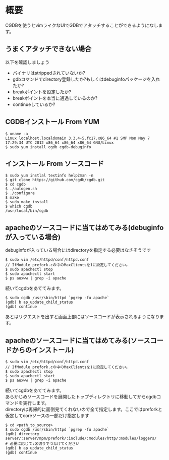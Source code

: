 # 概要
CGDBを使うとvimライクなUIでGDBでアタッチすることができるようになします。

## うまくアタッチできない場合
以下を確認しましょう
- バイナリはstrippedされていないか?
- gdbコマンドでdirectory登録したか?もしくはdebuginfoパッケージを入れたか?
- breakポイントを設定したか?
- breakポイントを本当に通過しているのか?
- continueしているか?

## CGDBインストール From YUM
```
$ uname -a
Linux localhost.localdomain 3.3.4-5.fc17.x86_64 #1 SMP Mon May 7 17:29:34 UTC 2012 x86_64 x86_64 x86_64 GNU/Linux
$ sudo yum install cgdb cgdb-debuginfo
```

## インストール From ソースコード
```
$ sudo yum instlal textinfo help2man -n
$ git clone https://github.com/cgdb/cgdb.git
$ cd cgdb
$ ./autogen.sh
$ ./configure
$ make
$ sudo make install
$ which cgdb
/usr/local/bin/cgdb
```


##  apacheのソースコードに当てはめてみる(debuginfoが入っている場合)
debuginfoが入っている場合にはdirectoryを指定する必要はなさそうです
```
$ sudo vim /etc/httpd/conf/httpd.conf
// IfModule prefork.cの中のMaxClientsを1に設定してください。
$ sudo apachectl stop
$ sudo apachectl start
$ ps auxww | grep -i apache
```

続いてcgdbをあててみます。
```
$ sudo cgdb /usr/sbin/httpd `pgrep -fu apache`
(gdb) b	ap_update_child_status
(gdb) continue
```

あとはリクエストを出すと画面上部にはソースコードが表示されるようになります。

## apacheのソースコードに当てはめてみる(ソースコードからのインストール)
```
$ sudo vim /etc/httpd/conf/httpd.conf
// IfModule prefork.cの中のMaxClientsを1に設定してください。
$ sudo apachectl stop
$ sudo apachectl start
$ ps auxww | grep -i apache
```

続いてcgdbをあててみます。  
あらかじめソースコードを展開したトップディレクトリに移動してからcgdbコマンドを実行します。  
directoryは再帰的に面倒見てくれないので全て指定します。ここではpreforkと仮定してcoreソースの一部だけ指定します
```
$ cd <path_to_source>
$ sudo cgdb /usr/sbin/httpd `pgrep -fu apache`
(gdb) directory server/:server/mpm/prefork/:include/:modules/http/:modules/loggers/     # 必要に応じて:区切りでつなげてください
(gdb) b	ap_update_child_status
(gdb) continue
```
